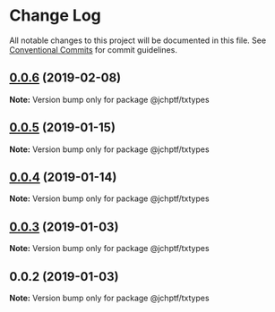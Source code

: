 # Change Log

All notable changes to this project will be documented in this file.
See [Conventional Commits](https://conventionalcommits.org) for commit guidelines.

## [0.0.6](https://github.com/jheinnic/portfolio-monorepo/compare/@jchptf/txtypes@0.0.5...@jchptf/txtypes@0.0.6) (2019-02-08)

**Note:** Version bump only for package @jchptf/txtypes





## [0.0.5](https://github.com/jheinnic/portfolio-monorepo/compare/@jchptf/txtypes@0.0.4...@jchptf/txtypes@0.0.5) (2019-01-15)

**Note:** Version bump only for package @jchptf/txtypes





## [0.0.4](https://github.com/jheinnic/portfolio-monorepo/compare/@jchptf/txtypes@0.0.3...@jchptf/txtypes@0.0.4) (2019-01-14)

**Note:** Version bump only for package @jchptf/txtypes





## [0.0.3](https://github.com/jheinnic/portfolio-monorepo/compare/@jchptf/txtypes@0.0.2...@jchptf/txtypes@0.0.3) (2019-01-03)

**Note:** Version bump only for package @jchptf/txtypes





## 0.0.2 (2019-01-03)

**Note:** Version bump only for package @jchptf/txtypes
